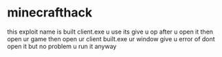 # minecrafthack
this exploit name is built client.exe  u use its give u op after u open it then open ur game then open ur client built.exe ur window give u error of dont open it but no problem u  run it anyway

